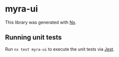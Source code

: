 # myra-ui

This library was generated with [Nx](https://nx.dev).

## Running unit tests

Run `nx test myra-ui` to execute the unit tests via [Jest](https://jestjs.io).
